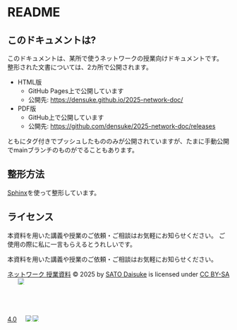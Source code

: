 # README

## このドキュメントは?

このドキュメントは、某所で使うネットワークの授業向けドキュメントです。
整形された文書については、2カ所で公開されます。

- HTML版
  - GitHub Pages上で公開しています
  - 公開先: <https://densuke.github.io/2025-network-doc/>
- PDF版
  - GitHub上で公開しています
  - 公開先: <https://github.com/densuke/2025-network-doc/releases>

ともにタグ付きでプッシュしたもののみが公開されていますが、たまに手動公開でmainブランチのものがでることもあります。

## 整形方法

[Sphinx](https://www.sphinx-doc.org/ja/master/)を使って整形しています。

## ライセンス

本資料を用いた講義や授業のご依頼・ご相談はお気軽にお知らせください。
ご使用の際に私に一言もらえるとうれしいです。

本資料を用いた講義や授業のご依頼・ご相談はお気軽にお知らせください。

<a href="https://densuke.github.io/2025-network-doc/">ネットワーク 授業資料</a> © 2025 by <a href="https://github.com/densuke">SATO Daisuke</a> is licensed under <a href="https://creativecommons.org/licenses/by-sa/4.0/">CC BY-SA 4.0</a><img src="https://mirrors.creativecommons.org/presskit/icons/cc.svg" alt="CC icon" style="max-width: 1em;max-height:1em;margin-left: .2em;"><img src="https://mirrors.creativecommons.org/presskit/icons/by.svg" style="max-width: 1em;max-height:1em;margin-left: .2em;"><img src="https://mirrors.creativecommons.org/presskit/icons/sa.svg" style="max-width: 1em;max-height:1em;margin-left: .2em;">